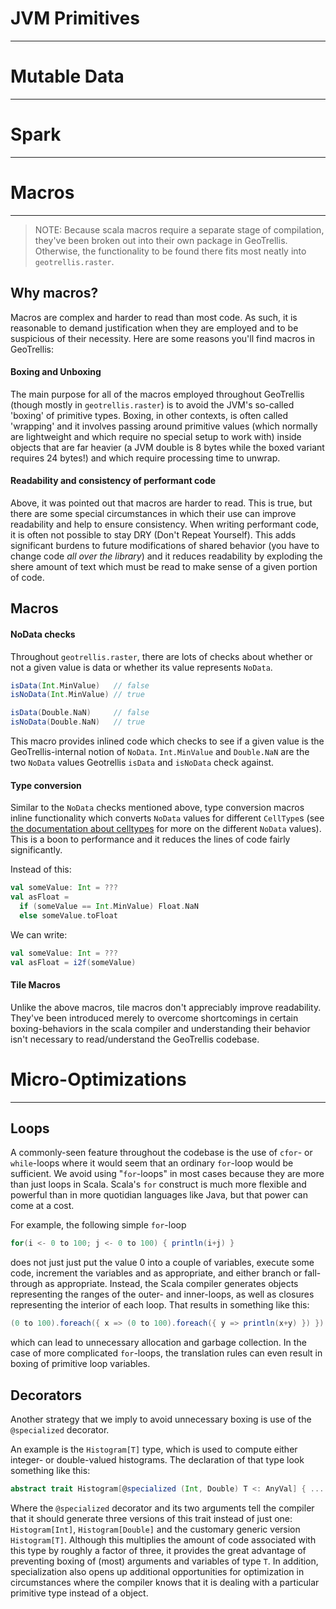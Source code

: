 # JVM Primitives
------


# Mutable Data
------


# Spark
------


# Macros
-----

> NOTE: Because scala macros require a separate stage of compilation, they've
> been broken out into their own package in GeoTrellis. Otherwise, the
> functionality to be found there fits most neatly into
> `geotrellis.raster`.

## Why macros?

Macros are complex and harder to read than most code. As such, it is
reasonable to demand justification when they are employed and to be
suspicious of their necessity. Here are some reasons you'll find macros
in GeoTrellis:

#### Boxing and Unboxing

The main purpose for all of the macros employed throughout GeoTrellis
(though mostly in `geotrellis.raster`) is to avoid the JVM's so-called
'boxing' of primitive types. Boxing, in other contexts, is often called
'wrapping' and it involves passing around primitive values (which
normally are lightweight and which require no special setup to work
with) inside objects that are far heavier (a JVM double is 8 bytes while
the boxed variant requires 24 bytes!) and which require processing time
to unwrap.  

#### Readability and consistency of performant code

Above, it was pointed out that macros are harder to read. This is true,
but there are some special circumstances in which their use can improve
readability and help to ensure consistency. When writing performant
code, it is often not possible to stay DRY (Don't Repeat Yourself). This
adds significant burdens to future modifications of shared behavior (you
have to change code *all over the library*) and it reduces readability
by exploding the shere amount of text which must be read to make sense
of a given portion of code.  


## Macros

#### NoData checks

Throughout `geotrellis.raster`, there are lots of checks about whether
or not a given value is data or whether its value represents `NoData`.  

```scala
isData(Int.MinValue)   // false
isNoData(Int.MinValue) // true

isData(Double.NaN)     // false
isNoData(Double.NaN)   // true
```

This macro provides inlined code which checks to see if a given value is
the GeoTrellis-internal notion of `NoData`. `Int.MinValue` and
`Double.NaN` are the two `NoData` values Geotrellis `isData` and
`isNoData` check against.  


#### Type conversion

Similar to the `NoData` checks mentioned above, type conversion macros
inline functionality which converts `NoData` values for different
`CellType`s (see [the documentation about
celltypes](../raster/celltype.md) for more on the different `NoData`
values). This is a boon to performance and it reduces the lines of code
fairly significantly.  

Instead of this:

```scala
val someValue: Int = ???
val asFloat =
  if (someValue == Int.MinValue) Float.NaN
  else someValue.toFloat
```

We can write:
```scala
val someValue: Int = ???
val asFloat = i2f(someValue)
```

#### Tile Macros

Unlike the above macros, tile macros don't appreciably improve
readability. They've been introduced merely to overcome shortcomings in
certain boxing-behaviors in the scala compiler and understanding their
behavior isn't necessary to read/understand the GeoTrellis codebase.

# Micro-Optimizations
------

## Loops ##

A commonly-seen feature throughout the codebase is the use of `cfor`- or `while`-loops where it would seem that an ordinary `for`-loop would be sufficient.
We avoid using "`for`-loops" in most cases because they are more than just loops in Scala.
Scala's `for` construct is much more flexible and powerful than in more quotidian languages like Java, but that power can come at a cost.

For example, the following simple `for`-loop

```scala
for(i <- 0 to 100; j <- 0 to 100) { println(i+j) }
```

does not just just put the value 0 into a couple of variables, execute some code, increment the variables and as appropriate, and either branch or fall-through as appropriate.
Instead, the Scala compiler generates objects representing the ranges of the outer- and inner-loops, as well as closures representing the interior of each loop.
That results in something like this:

```scala
(0 to 100).foreach({ x => (0 to 100).foreach({ y => println(x+y) }) })
```

which can lead to unnecessary allocation and garbage collection.
In the case of more complicated `for`-loops, the translation rules can even result in boxing of primitive loop variables.

## Decorators ##

Another strategy that we imply to avoid unnecessary boxing is use of the `@specialized` decorator.

An example is the `Histogram[T]` type, which is used to compute either integer- or double-valued histograms.
The declaration of that type look something like this:

```scala
abstract trait Histogram[@specialized (Int, Double) T <: AnyVal] { ... }
```

Where the `@specialized` decorator and its two arguments tell the compiler that it should generate three versions of this trait instead of just one:
`Histogram[Int]`, `Histogram[Double]` and the customary generic version `Histogram[T]`.
Although this multiplies the amount of code associated with this type by roughly a factor of three,
it provides the great advantage of preventing boxing of (most) arguments and variables of type `T`.
In addition, specialization also opens up additional opportunities for optimization in circumstances where the compiler knows that it is dealing with a particular primitive type instead of a object.
